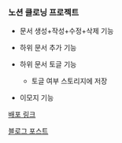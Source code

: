 ### 노션 클로닝 프로젝트

- 문서 생성+작성+수정+삭제 기능

- 하위 문서 추가 기능
  
- 하위 문서 토글 기능

  - 토글 여부 스토리지에 저장
- 이모지 기능

[배포 링크](https://chacha-notion-js-opal.vercel.app/)

[블로그 포스트](https://velog.io/@cszzi1006/%ED%9A%8C%EA%B3%A0-%EB%8D%B0%EB%B8%8C%EC%BD%94%EC%8A%A4-%EB%85%B8%EC%85%98-%ED%81%B4%EB%A1%9C%EB%8B%9D-%ED%94%84%EB%A1%9C%EC%A0%9D%ED%8A%B8)
